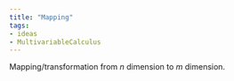 ```yaml
---
title: "Mapping"
tags:
- ideas 
- MultivariableCalculus
---
```

Mapping/transformation from $n$ dimension to $m$ dimension.
